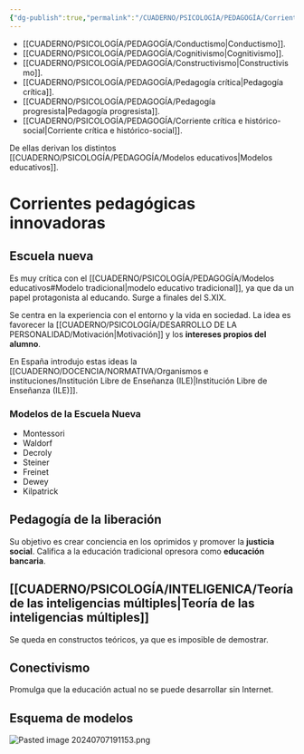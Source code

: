 ```yaml
---
{"dg-publish":true,"permalink":"/CUADERNO/PSICOLOGÍA/PEDAGOGÍA/Corrientes pedagógicas/"}
---
```


- [[CUADERNO/PSICOLOGÍA/PEDAGOGÍA/Conductismo\|Conductismo]].
- [[CUADERNO/PSICOLOGÍA/PEDAGOGÍA/Cognitivismo\|Cognitivismo]].
- [[CUADERNO/PSICOLOGÍA/PEDAGOGÍA/Constructivismo\|Constructivismo]].
- [[CUADERNO/PSICOLOGÍA/PEDAGOGÍA/Pedagogía crítica\|Pedagogía crítica]].
- [[CUADERNO/PSICOLOGÍA/PEDAGOGÍA/Pedagogía progresista\|Pedagogía progresista]].
- [[CUADERNO/PSICOLOGÍA/PEDAGOGÍA/Corriente crítica e histórico-social\|Corriente crítica e histórico-social]].

De ellas derivan los distintos [[CUADERNO/PSICOLOGÍA/PEDAGOGÍA/Modelos educativos\|Modelos educativos]].

# Corrientes pedagógicas innovadoras
## Escuela nueva
Es muy crítica con el [[CUADERNO/PSICOLOGÍA/PEDAGOGÍA/Modelos educativos#Modelo tradicional\|modelo educativo tradicional]], ya que da un papel protagonista al educando. Surge a finales del S.XIX.

Se centra en la experiencia con el entorno y la vida en sociedad. La idea es favorecer la [[CUADERNO/PSICOLOGÍA/DESARROLLO DE LA PERSONALIDAD/Motivación\|Motivación]] y los **intereses propios del alumno**.

En España introdujo estas ideas la [[CUADERNO/DOCENCIA/NORMATIVA/Organismos e instituciones/Institución Libre de Enseñanza (ILE)\|Institución Libre de Enseñanza (ILE)]].
### Modelos de la Escuela Nueva
- Montessori
- Waldorf
- Decroly
- Steiner
- Freinet
- Dewey
- Kilpatrick

## Pedagogía de la liberación
Su objetivo es crear conciencia en los oprimidos y promover la **justicia social**. Califica a la educación tradicional opresora como **educación bancaria**.

## [[CUADERNO/PSICOLOGÍA/INTELIGENICA/Teoría de las inteligencias múltiples\|Teoría de las inteligencias múltiples]]
Se queda en constructos teóricos, ya que es imposible de demostrar.

## Conectivismo
Promulga que la educación actual no se puede desarrollar sin Internet.

## Esquema de modelos
![Pasted image 20240707191153.png](/img/user/MEDIA/Pasted%20image%2020240707191153.png)

